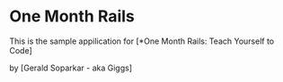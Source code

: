 # One Month Rails

This is the sample appilication for
[*One Month Rails: Teach Yourself to Code]

by [Gerald Soparkar - aka Giggs]